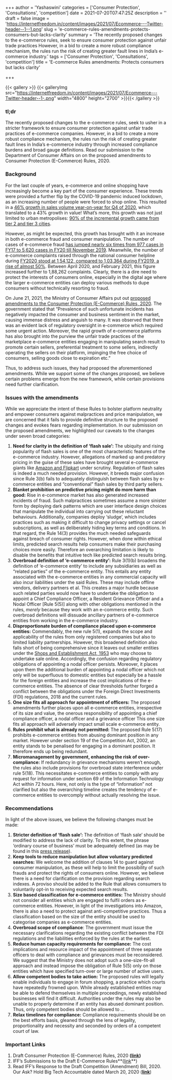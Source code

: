 +++
author = 'Yashaswini'
categories = ['Consumer Protection', 'Consultations', 'competition']
date = 2021-07-20T07:47:25Z
description = ''
draft = false
image = 'https://internetfreedom.in/content/images/2021/07/Ecommerce---Twitter-header--1--1.png'
slug = 'e-commerce-rules-amendments-protects-consumers-but-lacks-clarity'
summary = 'The recently proposed changes to the e-commerce rules, seek to  ensure consumer protection against unfair trade practices However, in a bid to create a more robust compliance mechanism, the rules run the risk of creating greater fault lines in India’s e-commerce industry.'
tags = ['Consumer Protection', 'Consultations', 'competition']
title = 'E-commerce Rules amendments: Protects consumers but lacks clarity'

+++


{{< gallery >}}
{{< galleryImg  src="https://internetfreedom.in/content/images/2021/07/Ecommerce---Twitter-header--1-.png" width="4800" height="2700" >}}{{< /gallery >}}

>>>> <form><script src="https://checkout.razorpay.com/v1/payment-button.js" data-payment_button_id="pl_HLkgeWGQLMuddp" async> </script> </form>

### tl;dr

The recently proposed changes to the e-commerce rules, seek to usher in a stricter framework to ensure consumer protection against unfair trade practices of e-commerce companies. However, in a bid to create a more robust compliance mechanism, the rules run the risk of creating greater fault lines in India’s e-commerce industry through increased compliance burdens and broad gauge definitions. Read our submission to the Department of Consumer Affairs on on the proposed amendments to Consumer Protection (E-Commerce) Rules, 2020.

### Background

For the last couple of years, e-commerce and online shopping have increasingly become a key part of the consumer experience. These trends were provided a further flip by the COVID-19 pandemic induced lockdown, as an increasing number of people were forced to shop online. This resulted in a [46% growth in sales volume year-on-year for Q4 of 2020](https://www.newindianexpress.com/business/2021/feb/10/e-commerce-grows-by-36-per-cent-in-last-quarter-in-india-report-2262111.html), which translated to a 43% growth in value! What’s more, this growth was not just limited to urban metropolises: [90% of the incremental growth came from tier 2 and tier 3 cities](https://www.gartner.com/en/marketing/insights/daily-insights/the-rise-of-e-commerce-in-india).

However, as might be expected, this growth has brought with it an increase in both e-commerce fraud and consumer manipulation. The number of cases of e-commerce fraud [has jumped nearly six times from 977 cases in FY17 to 5,620 cases in FY20 till November 2019](https://www.financialexpress.com/industry/sme/ecommerce-fraud-ecommerce-fakes-online-fraud-fake-products-amazon-flipkart-fake-products-consumer-protection-act-ecommerce-policy/1791187/). Meanwhile, the number of e-commerce complaints raised through the national consumer helpline during [FY2020 stood at 1,54,122, compared to 1,03,364 during FY2019, a rise of almost 50%](https://www.hindustantimes.com/business/ecommerce-disputes-on-the-rise-shows-data-101616366508503.html). Between April 2020, and February 2021, this figure increased further to 1,88,262 complaints. Clearly, there is a dire need to protect the interests of consumers online, especially in the digital age where the larger e-commerce entities can deploy various methods to dupe consumers without technically resorting to fraud.

On June 21, 2021, the Ministry of Consumer Affairs put out [proposed amendments to the Consumer Protection (E-Commerce) Rules, 2020](https://ourgovdotin.wordpress.com/2021/06/21/comments-invited-on-proposed-amendments-to-consumer-protection-e-commerce-rules-2020-submit-by-6th-july/). The government stated that “Prevalence of such unfortunate incidents has negatively impacted the consumer and business sentiment in the market, causing immense distress and anguish to many. It was observed that there was an evident lack of regulatory oversight in e-commerce which required some urgent action. Moreover, the rapid growth of  e-commerce platforms has also brought into the purview the unfair trade practices of the marketplace e-commerce entities engaging in manipulating search result to promote certain sellers, preferential treatment to some sellers, indirectly operating the sellers on their platform, impinging the free choice of consumers, selling goods close to expiration etc.”

Thus, to address such issues, they had proposed the aforementioned amendments. While we support some of the changes proposed, we believe certain problems emerge from the new framework, while certain provisions need further clarification.

### Issues with the amendments

While we appreciate the intent of these Rules to bolster platform neutrality and empower consumers against malpractices and price manipulation, we are concerned that it fails to provide definitive structure to the proposed changes and evokes fears regarding implementation.  In our submission on the proposed amendments, we highlighted our caveats to the changes under seven broad categories:

1. **Need for clarity in the definition of ‘flash sale’:** The ubiquity and rising popularity of flash sales is one of the most characteristic features of the e-commerce industry. However, allegations of marked up and predatory pricing in the guise of these sales have brought several e-commerce giants like [Amazon and Flipkart](https://www.reuters.com/article/us-amazon-com-india-exclusive-idUSKBN25M193.) under scrutiny. Regulation of flash sales is indeed a much needed provision. However, it breeds major confusion since Rule 3(b) fails to adequately distinguish between flash sales by e-commerce entities and “conventional” flash sales by third party sellers.
2. **Blanket prohibition on predictive pricing might do more harm than good:** Rise in e-commerce market has also generated increased incidents of fraud. Such malpractices sometimes assume a more sinister form by deploying dark patterns which are user interface design choices that manipulate the individual into carrying out these reluctant behaviours. Additionally, companies deploy ‘sludge’, which includes practices such as making it difficult to change privacy settings or cancel subscriptions, as well as deliberately hiding key terms and conditions. In that regard, the Rule 14(3) provides the much needed safeguards against breach of consumer rights.  However, when done within ethical limits, predicted search results help consumers make their purchasing choices more easily. Therefore an overarching limitation is likely to disable the benefits that intuitive tech like predicted search results bring.
3. **Overbroad definition of ‘e-commerce entity’:** Rule 3(1)(b) broadens the definition of ‘e-commerce entity’ to include  any subsidiaries as well as “related parties” of the e-commerce entity. This entails any entity associated with the e-commerce entities in any commercial capacity will also incur liabilities under the said Rules. These may include offline vendors, delivery partners et al. This creates a major hurdle because such related parties would now have to undertake the obligation to appoint a Chief Compliance Officer, a Resident Grievance Officer and a Nodal Officer [Rule 5(5)] along with other obligations mentioned in the rules, _merely_ because they work with an e-commerce entity. Such overbroad definitions will dissuade ancillary partners of e-commerce entities from working in the e-commerce industry.
4. **Disproportionate burden of compliance placed upon e-commerce entities:** Commendably, the new rule 5(1), expands the scope and applicability of the rules from only registered companies but also to limited liability partnerships. However, this broadened definition also falls short of being comprehensive since it leaves out smaller entities under the [Shops and Establishment Act, 1953](http://cms.gcg11.ac.in/attachments/article/103/Shops%20&Establishments%20Act.pdf) who may choose to undertake sale online. Accordingly, the confusion regarding regulatory obligations of appointing a nodal officer persists. Moreover, it places upon them the additional burden of appointing a nodal officer which not only will be superfluous to domestic entities but especially be a hassle for the foreign entities and increase the cost implications of the e-commerce entities. The absence of clear thresholds further forged a conflict between the obligations under the Foreign Direct Investments (FDI) regulations, 2018 and the current rules.
5. **One size fits all approach for appointment of officers:** The proposed amendments further places upon all e-commerce entities, irrespective of its size and value, the onerous responsibility of appointing a chief compliance officer, a nodal officer and a grievance officer This one size fits all approach will adversely impact small scale e-commerce entity.
6. **Rules prohibit what is already not permitted:** The proposed Rule 5(17) prohibits e-commerce entities from abusing dominant position in any market. However under section 19 of the Competition Act, 2002, an entity stands to be penalised for engaging in a dominant position. It therefore ends up being redundant.
7. **Micromanagement by government, enhancing the risk of over-compliance:** If redundancy in grievance mechanisms weren’t enough, the rules also include provisions for overbroad state interference under rule 5(18). This necessitates e-commerce entities to comply with any request for information under section 69 of the Information Technology Act within 72 hours. Here, not only is the type of “information” not clarified but also the overarching timeline creates the tendency of e-commerce entities to overcomply without actually resolving the issue.

### Recommendations

In light of the above issues, we believe the following changes must be made:

1. **Stricter definition of ‘flash sale’:** The definition of ‘flash sale’ should be modified to address the lack of clarity. To this extent, the phrase ‘ordinary course of business’ must be adequately defined (as may be found in this [press release](https://www.pib.gov.in/PressReleseDetail.aspx?PRID=1729201)).
2. **Keep tools to reduce manipulation but allow voluntary predicted searches:** We welcome the addition of clauses 14 to guard against consumer manipulation, as these will help to limit the possibility of such frauds and protect the rights of consumers online. However, we believe there is a need for clarification on the provision regarding search indexes. A proviso should be added to the Rule that allows consumers to voluntarily opt-in to receiving expected search results.
3. **Size based classification for e-commerce entities:** The Ministry should not consider all entities which are engaged to fulfil orders as e-commerce entities. However, in light of the investigations into Amazon, there is also a need to protect against anti-competitive practices. Thus a classification based on the size of the entity should be used to categorise companies as e-commerce entities.
4. **Overbroad scope of compliance**: The government must issue the necessary clarifications regarding the existing conflict between the FDI regulations and the liabilities enforced by the rules at the earliest.
5. **Reduce human capacity requirements for compliance:** The cost implications and resource impact of the appointment of three separate officers to deal with compliance and grievances must be reconsidered. We suggest that the Ministry does not adopt such a one-size-fit-all approach and instead impose the obligation of Rule 5(5) only on those entities which have specified turn-over or large number of active users.
6. **Allow competent bodies to take action:** The proposed rules will legally enable individuals to engage in forum shopping, a practice which courts have repeatedly frowned upon. While already established entities may be able to defend themselves in multiple proceedings, newly established businesses will find it difficult. Authorities under the rules may also be unable to properly determine if an entity has abused dominant position. Thus, only competent bodies should be allowed to ...
7. **Relax timelines for compliance:** Compliance requirements should be on the best efforts basis, gleaned through the lens of legality, proportionality and necessity and seconded by orders of a competent court of law.

### Important Links

1. Draft Consumer Protection (E-Commerce) Rules, 2020 **(**[**link**](https://consumeraffairs.nic.in/sites/default/files/file-uploads/latestnews/Comments_eCommerce_Rules2020.pdf)**)**
2. IFF’s Submissions to the Draft E-Commerce Rules**([link](https://drive.google.com/file/d/1Sl80KLCj9M_qlj5fMNeegFz_m0qqTFaR/view?usp=sharing)**)
3. Read IFF’s Response to the Draft Competition (Amendment) Bill, 2020. Our Ask? Hold Big Tech Accountable dated March 20, 2020 ([**link**](https://internetfreedom.in/read-iffs-response-to-the-draft-competition-amendment-bill-2020-our-ask-hold-big-tech-accountable/))

> > > <form><script src="https://cdn.razorpay.com/static/widget/subscription-button.js" data-subscription_button_id="pl_HLk5qU1K35hmPH" data-button_theme="brand-color" async> </script> </form>





